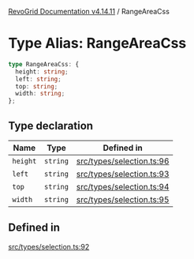[RevoGrid Documentation v4.14.11](README.md) / RangeAreaCss

# Type Alias: RangeAreaCss

```ts
type RangeAreaCss: {
  height: string;
  left: string;
  top: string;
  width: string;
};
```

## Type declaration

| Name | Type | Defined in |
| ------ | ------ | ------ |
| `height` | `string` | [src/types/selection.ts:96](https://github.com/revolist/revogrid/blob/8390153a63782c6f2a806fb42e5983525eb9dc87/src/types/selection.ts#L96) |
| `left` | `string` | [src/types/selection.ts:93](https://github.com/revolist/revogrid/blob/8390153a63782c6f2a806fb42e5983525eb9dc87/src/types/selection.ts#L93) |
| `top` | `string` | [src/types/selection.ts:94](https://github.com/revolist/revogrid/blob/8390153a63782c6f2a806fb42e5983525eb9dc87/src/types/selection.ts#L94) |
| `width` | `string` | [src/types/selection.ts:95](https://github.com/revolist/revogrid/blob/8390153a63782c6f2a806fb42e5983525eb9dc87/src/types/selection.ts#L95) |

## Defined in

[src/types/selection.ts:92](https://github.com/revolist/revogrid/blob/8390153a63782c6f2a806fb42e5983525eb9dc87/src/types/selection.ts#L92)
